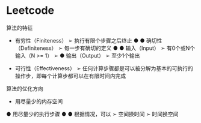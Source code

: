 # Leetcode

算法的特征

* 有穷性（Finiteness）
➢ 执行有限个步骤之后终止
●
● 确切性（Definiteness）
➢ 每一步有确切的定义
●
● 输入（Input）
➢ 有0个或N个输入（N >= 1）
➢
● 输出（Output）
➢ 至少1个输出

* 可行性（Effectiveness）
➢ 任何计算步骤都是可以被分解为基本的可执行的操作步，即每个计算步都可以在有限时间内完成


算法的优化方向
* 用尽量少的内存空间

● 用尽量少的执行步骤
●
● 根据情况，可以
➢ 空间换时间
➢ 时间换空间


